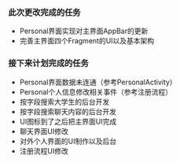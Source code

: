 ### 此次更改完成的任务
- Personal界面实现对主界面AppBar的更新
- 完善主界面四个Fragment的UI以及基本架构

### 接下来计划完成的任务

- Personal界面数据未连通（参考PersonalActivity）
- Personal个人信息修改相关事件（参考注册流程）
- 按字段搜索大学生的后台开发
- 按字段搜索聊天内容的后台开发
- UI图标到了之后把主界面UI完成
- 聊天界面UI修改
- 对外个人界面的UI制作以及后台
- 注册流程UI修改
